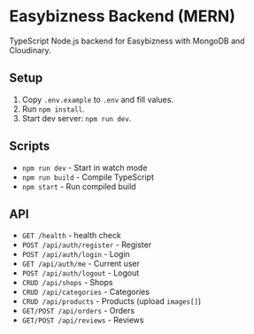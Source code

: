# Easybizness Backend (MERN)

TypeScript Node.js backend for Easybizness with MongoDB and Cloudinary.

## Setup

1. Copy `.env.example` to `.env` and fill values.
2. Run `npm install`.
3. Start dev server: `npm run dev`.

## Scripts

- `npm run dev` - Start in watch mode
- `npm run build` - Compile TypeScript
- `npm start` - Run compiled build

## API

- `GET /health` - health check
- `POST /api/auth/register` - Register
- `POST /api/auth/login` - Login
- `GET /api/auth/me` - Current user
- `POST /api/auth/logout` - Logout
- `CRUD /api/shops` - Shops
- `CRUD /api/categories` - Categories
- `CRUD /api/products` - Products (upload `images[]`)
- `GET/POST /api/orders` - Orders
- `GET/POST /api/reviews` - Reviews


